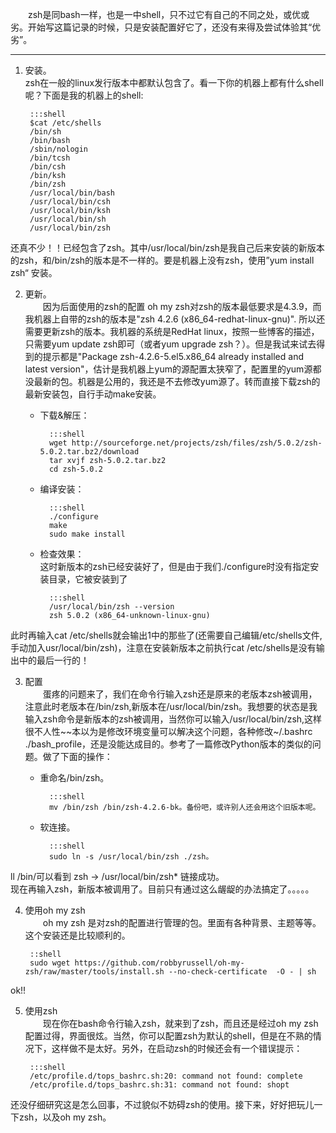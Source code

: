 　　zsh是同bash一样，也是一中shell，只不过它有自己的不同之处，或优或劣。开始写这篇记录的时候，只是安装配置好它了，还没有来得及尝试体验其“优劣”。
******
1. 安装。  
zsh在一般的linux发行版本中都默认包含了。看一下你的机器上都有什么shell呢？下面是我的机器上的shell:  

        :::shell
        $cat /etc/shells
        /bin/sh
        /bin/bash
        /sbin/nologin
        /bin/tcsh
        /bin/csh
        /bin/ksh
        /bin/zsh
        /usr/local/bin/bash
        /usr/local/bin/csh
        /usr/local/bin/ksh
        /usr/local/bin/sh
        /usr/local/bin/zsh
还真不少！！已经包含了zsh。其中/usr/local/bin/zsh是我自己后来安装的新版本的zsh，和/bin/zsh的版本是不一样的。要是机器上没有zsh，使用”yum install zsh“ 安装。

2. 更新。  
　　因为后面使用的zsh的配置 oh my zsh对zsh的版本最低要求是4.3.9，而我机器上自带的zsh的版本是"zsh 4.2.6 (x86\_64-redhat-linux-gnu)". 所以还需要更新zsh的版本。我机器的系统是RedHat linux，按照一些博客的描述，只需要yum update zsh即可（或者yum upgrade zsh？）。但是我试来试去得到的提示都是"Package zsh-4.2.6-5.el5.x86_64 already installed and latest version"，估计是我机器上yum的源配置太狭窄了，配置里的yum源都没最新的包。机器是公用的，我还是不去修改yum源了。转而直接下载zsh的最新安装包，自行手动make安装。
    + 下载&解压：

            :::shell
            wget http://sourceforge.net/projects/zsh/files/zsh/5.0.2/zsh-5.0.2.tar.bz2/download
            tar xvjf zsh-5.0.2.tar.bz2
            cd zsh-5.0.2

    + 编译安装：

            :::shell
            ./configure
            make
            sudo make install

    + 检查效果：  
这时新版本的zsh已经安装好了，但是由于我们./configure时没有指定安装目录，它被安装到了

            :::shell
            /usr/local/bin/zsh --version
            zsh 5.0.2 (x86_64-unknown-linux-gnu)
此时再输入cat /etc/shells就会输出1中的那些了(还需要自己编辑/etc/shells文件, 手动加入usr/local/bin/zsh)，注意在安装新版本之前执行cat /etc/shells是没有输出中的最后一行的！

3. 配置  
　　蛋疼的问题来了，我们在命令行输入zsh还是原来的老版本zsh被调用，注意此时老版本在/bin/zsh,新版本在/usr/local/bin/zsh。我想要的状态是我输入zsh命令是新版本的zsh被调用，当然你可以输入/usr/local/bin/zsh,这样很不人性~~本以为是修改环境变量可以解决这个问题，各种修改~/.bashrc ./bash_profile，还是没能达成目的。参考了一篇修改Python版本的类似的问题。做了下面的操作：

    + 重命名/bin/zsh。

            :::shell
            mv /bin/zsh /bin/zsh-4.2.6-bk。备份吧，或许别人还会用这个旧版本呢。
            
    + 软连接。

            :::shell
            sudo ln -s /usr/local/bin/zsh ./zsh。
ll /bin/可以看到   zsh -> /usr/local/bin/zsh* 链接成功。  
现在再输入zsh，新版本被调用了。目前只有通过这么龌龊的办法搞定了。。。。。

4. 使用oh my zsh  
　　oh my zsh 是对zsh的配置进行管理的包。里面有各种背景、主题等等。这个安装还是比较顺利的。

        ::shell
        sudo wget https://github.com/robbyrussell/oh-my-zsh/raw/master/tools/install.sh --no-check-certificate  -O - | sh
ok!!  

5. 使用zsh  
　　现在你在bash命令行输入zsh，就来到了zsh，而且还是经过oh my zsh配置过得，界面很炫。当然，你可以配置zsh为默认的shell，但是在不熟的情况下，这样做不是太好。另外，在启动zsh的时候还会有一个错误提示：

        :::shell
        /etc/profile.d/tops_bashrc.sh:20: command not found: complete
        /etc/profile.d/tops_bashrc.sh:31: command not found: shopt
还没仔细研究这是怎么回事，不过貌似不妨碍zsh的使用。接下来，好好把玩儿一下zsh，以及oh my zsh。
